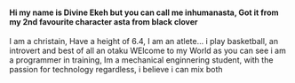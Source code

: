 <h4>Hi my name is Divine Ekeh but you can call me inhumanasta, Got it from my 2nd favourite character asta from black clover</h4>
I am a christain, Have a height of 6.4, I am an atlete... i play basketball, an introvert and best of all an otaku
WElcome to my World as you can see i am a programmer in training, Im a mechanical enginnering student, with the passion for technology regardless, i believe i can mix both

<!---
InhumanAsta/InhumanAsta is a ✨ special ✨ repository because its `README.md` (this file) appears on your GitHub profile.
You can click the Preview link to take a look at your changes.
--->
